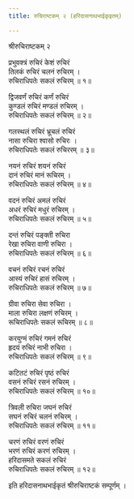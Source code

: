 ```yaml
---
title: रुचिराष्टकम् २ (हरिदासनाथभाईकृइतम्)

---
```

  
 श्रीरुचिराष्टकम् २   
  
प्रभुवक्त्रं रुचिरं केशं रुचिरं  
तिलकं रुचिरं चलनं रुचिरम् ।  
रुचिराधिपतेः सकलं रुचिरम् ॥ १॥  
  
द्विजवर्णं रुचिरं कर्णं रुचिरं  
कुण्डलं रुचिरं मण्डलं रुचिरम् ।  
रुचिराधिपतेः सकलं रुचिरम् ॥ २॥  
  
गलस्थलं रुचिरं भ्रूचलं रुचिरं  
नासा रुचिरा श्वासो रुचिरः ।  
रुचिराधिपतेः सकलं रुचिररम् ॥ ३॥  
  
नयनं रुचिरं शयनं रुचिरं  
दानं रुचिरं मानं रूचिरम् ।  
रुचिराधिपतेः सकलं रुचिरम् ॥ ४॥  
  
वदनं रुचिरं अमलं रुचिरं  
अधरं रुचिरं मधुरं रुचिरम् ।  
रुचिराधिपतेः सकलं रुचिरम् ॥ ५॥  
  
दन्तं रुचिरं पङ्क्ती रुचिरा  
रेखा रुचिरा वाणी रुचिरा ।  
रुचिराधिपतेः सकलं रुचिरम् ॥ ६॥  
  
वचनं रुचिरं रचनं रुचिरं  
आस्यं रुचिरं हासं रुचिरम् ।  
रुचिराधिपतेः सकलं रुचिरम् ॥ ७॥  
  
ग्रीवा रुचिरा सेवा रुचिरा ।  
माला रुचिरा लक्षणं रुचिरम् ।  
रूचिराधिपतेः सकलं रूचिरम् ॥ ८॥  
  
करयुग्मं रुचिरं गमनं रुचिरं  
हृदयं रुचिरं नाभी रुचिरा ।  
रुचिराधिपतेः सकलं रुचिरम् ॥ ९॥  
  
कटितटं रुचिरं पृष्ठं रुचिरं  
वसनं रुचिरं रसनं रुचिरम् ।  
रुचिराधिपतेः सकलं रुचिरम् ॥ १०॥  
  
त्रिवली रुचिरा जघनं रुचिरं  
सघनं रुचिरं चलनं रुचिरम् ।  
रुचिराधिपतेः सकलं रुचिरम् ॥ ११॥  
  
चरणं रुचिरं वरणं रुचिरं  
भरणं रुचिरं करणं रुचिरम् ।  
हरिदासमते सकलं रुचिरं  
रुचिराधिपतेः सकलं रुचिरम् ॥ १२॥  
  
इति हरिदासनाथभाईकृतं श्रीरुचिराष्टकं सम्पूर्णम् ।  
  
  

  
